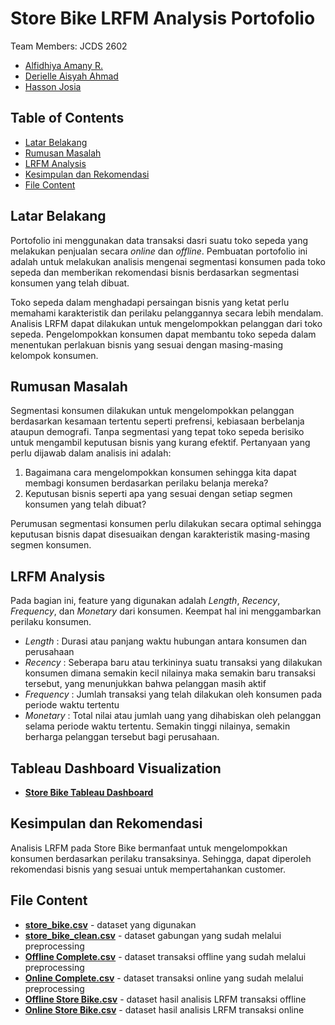 # Store Bike LRFM Analysis Portofolio
Team Members:
JCDS 2602
- [Alfidhiya Amany R.](github.com/alfidhiya)
- [Derielle Aisyah Ahmad](github.com/deriellea)
- [Hasson Josia](github.com/hassonjosia)

## Table of Contents
- [Latar Belakang](https://github.com/deriellea/LRFM-Porto/edit/main/README.md#latar-belakang)
- [Rumusan Masalah](https://github.com/deriellea/LRFM-Porto/edit/main/README.md#rumusan-masalah)
- [LRFM Analysis](https://github.com/deriellea/LRFM-Porto/edit/main/README.md#lrfm-analysis)
- [Kesimpulan dan Rekomendasi](https://github.com/deriellea/LRFM-Porto/edit/main/README.md#kesimpulan-dan-rekomendasi)
- [File Content](https://github.com/deriellea/LRFM-Porto/edit/main/README.md#file-content)

## Latar Belakang
Portofolio ini menggunakan data transaksi dasri suatu toko sepeda yang melakukan penjualan secara *online* dan *offline*. Pembuatan portofolio ini adalah untuk melakukan analisis mengenai segmentasi konsumen pada toko sepeda dan memberikan rekomendasi bisnis berdasarkan segmentasi konsumen yang telah dibuat.

Toko sepeda dalam menghadapi persaingan bisnis yang ketat perlu memahami karakteristik dan perilaku pelanggannya secara lebih mendalam. Analisis LRFM dapat dilakukan untuk mengelompokkan pelanggan dari toko sepeda. Pengelompokkan konsumen dapat membantu toko sepeda dalam menentukan perlakuan bisnis yang sesuai dengan masing-masing kelompok konsumen.

## Rumusan Masalah
Segmentasi konsumen dilakukan untuk mengelompokkan pelanggan berdasarkan kesamaan tertentu seperti prefrensi, kebiasaan berbelanja ataupun demografi. Tanpa segmentasi yang tepat toko sepeda berisiko untuk mengambil keputusan bisnis yang kurang efektif. Pertanyaan yang perlu dijawab dalam analisis ini adalah:
1. Bagaimana cara mengelompokkan konsumen sehingga kita dapat membagi konsumen berdasarkan perilaku belanja mereka?
2. Keputusan bisnis seperti apa yang sesuai dengan setiap segmen konsumen yang telah dibuat?

Perumusan segmentasi konsumen perlu dilakukan secara optimal sehingga keputusan bisnis dapat disesuaikan dengan karakteristik masing-masing segmen konsumen.

## LRFM Analysis
Pada bagian ini, feature yang digunakan adalah *Length*, *Recency*, *Frequency*, dan *Monetary* dari konsumen. Keempat hal ini menggambarkan perilaku konsumen.
- *Length* : Durasi atau panjang waktu hubungan antara konsumen dan perusahaan
- *Recency* : Seberapa baru atau terkininya suatu transaksi yang dilakukan konsumen dimana semakin kecil nilainya maka semakin baru transaksi tersebut, yang menunjukkan bahwa pelanggan masih aktif
- *Frequency* : Jumlah transaksi yang telah dilakukan oleh konsumen pada periode waktu tertentu
- *Monetary* : Total nilai atau jumlah uang yang dihabiskan oleh pelanggan selama periode waktu tertentu. Semakin tinggi nilainya, semakin berharga pelanggan tersebut bagi perusahaan.

## Tableau Dashboard Visualization
- [**Store Bike Tableau Dashboard**](https://public.tableau.com/app/profile/alfidhiya.amany.ramli/viz/StoreBikeLRFMAnalysisDashboard/LRFMDashboard)


## Kesimpulan dan Rekomendasi
Analisis LRFM pada Store Bike bermanfaat untuk mengelompokkan konsumen berdasarkan perilaku transaksinya. Sehingga, dapat diperoleh rekomendasi bisnis yang sesuai untuk mempertahankan customer.

## File Content
- [**store_bike.csv**](https://github.com/deriellea/LRFM-Porto/blob/main/store_bike.csv) - dataset yang digunakan
- [**store_bike_clean.csv**](https://github.com/deriellea/LRFM-Porto/blob/main/store_bike_clean.csv) - dataset gabungan yang sudah melalui preprocessing
- [**Offline Complete.csv**](https://github.com/deriellea/LRFM-Porto/blob/main/Offline%20Complete.csv) - dataset transaksi offline yang sudah melalui preprocessing
- [**Online Complete.csv**](https://github.com/deriellea/LRFM-Porto/blob/main/Online%20Complete.csv) - dataset transaksi online yang sudah melalui preprocessing
- [**Offline Store Bike.csv**](https://github.com/deriellea/LRFM-Porto/blob/main/Offline%20Store%20Bike.csv) - dataset hasil analisis LRFM transaksi offline
- [**Online Store Bike.csv**](https://github.com/deriellea/LRFM-Porto/blob/main/Online%20Store%20Bike.csv) - dataset hasil analisis LRFM transaksi online
